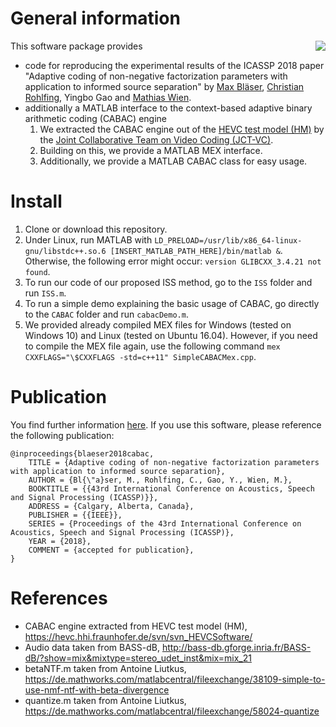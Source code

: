 # General information
<img align="right" src="https://raw.githubusercontent.com/christianrohlfing/ISScabac/master/CABAC/images/cabacHist.png">

This software package provides
* code for reproducing the experimental results of the ICASSP 2018 paper "Adaptive coding of non-negative factorization parameters with application to informed source separation" by [Max Bläser](http://www.ient.rwth-aachen.de/cms/m_blaeser/), [Christian Rohlfing](http://www.ient.rwth-aachen.de/cms/c_rohlfing/), Yingbo Gao and [Mathias Wien](http://www.ient.rwth-aachen.de/cms/wien/).
* additionally a MATLAB interface to the context-based adaptive binary arithmetic coding (CABAC) engine
  1. We extracted the CABAC engine out of the [HEVC test model (HM)](https://hevc.hhi.fraunhofer.de/svn/svn_HEVCSoftware/) by the [Joint Collaborative Team on Video Coding (JCT-VC)](https://www.itu.int/en/ITU-T/studygroups/2013-2016/16/Pages/video/jctvc.aspx).
  2. Building on this, we provide a MATLAB MEX interface.
  3. Additionally, we provide a MATLAB CABAC class for easy usage.

# Install
1. Clone or download this repository.
2. Under Linux, run MATLAB with `LD_PRELOAD=/usr/lib/x86_64-linux-gnu/libstdc++.so.6 [INSERT_MATLAB_PATH_HERE]/bin/matlab &`. Otherwise, the following error might occur: `version GLIBCXX_3.4.21 not found`.
3. To run our code of our proposed ISS method, go to the `ISS` folder and run `ISS.m`.
4. To run a simple demo explaining the basic usage of CABAC, go directly to the `CABAC` folder and run `cabacDemo.m`.
5. We provided already compiled MEX files for Windows (tested on Windows 10) and Linux (tested on Ubuntu 16.04). However, if you need to compile the MEX file again, use the following command `mex CXXFLAGS="\$CXXFLAGS -std=c++11" SimpleCABACMex.cpp`.

# Publication
You find further information [here](http://www.ient.rwth-aachen.de/cms/icassp2018/). If you use this software, please reference the following publication:

    @inproceedings{blaeser2018cabac,
        TITLE = {Adaptive coding of non-negative factorization parameters with application to informed source separation},
        AUTHOR = {Bl{\"a}ser, M., Rohlfing, C., Gao, Y., Wien, M.},
        BOOKTITLE = {{43rd International Conference on Acoustics, Speech and Signal Processing (ICASSP)}},
        ADDRESS = {Calgary, Alberta, Canada},
        PUBLISHER = {{IEEE}},
        SERIES = {Proceedings of the 43rd International Conference on Acoustics, Speech and Signal Processing (ICASSP)},
        YEAR = {2018},
        COMMENT = {accepted for publication},
    }

# References
- CABAC engine extracted from HEVC test model (HM), https://hevc.hhi.fraunhofer.de/svn/svn_HEVCSoftware/
- Audio data taken from BASS-dB, http://bass-db.gforge.inria.fr/BASS-dB/?show=mix&mixtype=stereo_udet_inst&mix=mix_21
- betaNTF.m taken from Antoine Liutkus, https://de.mathworks.com/matlabcentral/fileexchange/38109-simple-to-use-nmf-ntf-with-beta-divergence
- quantize.m taken from Antoine Liutkus, https://de.mathworks.com/matlabcentral/fileexchange/58024-quantize
